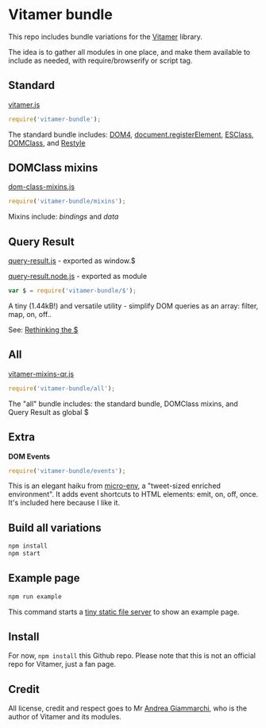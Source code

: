 # Vitamer bundle

This repo includes bundle variations for the [Vitamer](https://github.com/WebReflection/dom-class#what-is-vitamer-js-) library.

The idea is to gather all modules in one place, and make them available to include as needed, with require/browserify or script tag.

## Standard

[vitamer.js](build/vitamer.js)

~~~javascript
require('vitamer-bundle');
~~~

The standard bundle includes: [DOM4](https://github.com/WebReflection/dom4), [document.registerElement](https://github.com/WebReflection/document-register-element), [ESClass](https://github.com/WebReflection/es-class), [DOMClass](https://github.com/WebReflection/dom-class), and  [Restyle](https://github.com/WebReflection/restyle)

## DOMClass mixins

[dom-class-mixins.js](build/dom-class-mixins.js)

~~~javascript
require('vitamer-bundle/mixins');
~~~

Mixins include: *bindings* and *data*

## Query Result

[query-result.js](build/query-result.js) - exported as window.$

[query-result.node.js](build/query-result.node.js) - exported as module

~~~javascript
var $ = require('vitamer-bundle/$');
~~~

A tiny (1.44kB!) and versatile utility - simplify DOM queries as an array: filter, map, on, off..

See: [Rethinking the $](https://github.com/WebReflection/query-result)

## All

[vitamer-mixins-qr.js](build/vitamer-mixins-qr.js)

~~~javascript
require('vitamer-bundle/all');
~~~

The "all" bundle includes: the standard bundle, DOMClass mixins, and Query Result as global $

## Extra

**DOM Events**

~~~javascript
require('vitamer-bundle/events');
~~~

This is an elegant haiku from [micro-env](https://github.com/WebReflection/micro-env), a "tweet-sized enriched environment". It adds event shortcuts to HTML elements: emit, on, off, once. It's included here because I like it.

## Build all variations

~~~bash
npm install
npm start
~~~

## Example page

~~~bash
npm run example
~~~

This command starts a [tiny static file server](https://github.com/WebReflection/tiny-cdn) to show an example page.

## Install

For now, `npm install` this Github repo. Please note that this is not an official repo for Vitamer, just a fan page.

## Credit

All license, credit and respect goes to Mr [Andrea Giammarchi](https://github.com/WebReflection), who is the author of Vitamer and its modules.
